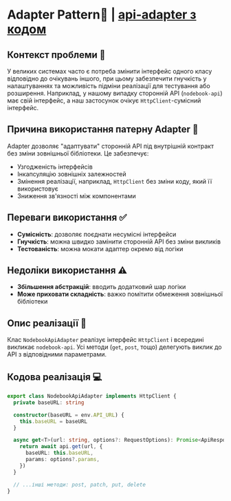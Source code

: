 # **Adapter Pattern**🔌 | [api-adapter з кодом](../../src/patterns/api/api-adapter.ts)

## Контекст проблеми 📝

У великих системах часто є потреба змінити інтерфейс одного класу відповідно до очікувань
іншого, при цьому забезпечити гнучкість у налаштуваннях та можливість підміни реалізації
для тестування або розширення. Наприклад, у нашому випадку сторонній API (`nodebook-api`)
має свій інтерфейс, а наш застосунок очікує `HttpClient`-сумісний інтерфейс.

## Причина використання патерну Adapter 🤔

Adapter дозволяє "адаптувати" сторонній API під внутрішній контракт без зміни зовнішньої
бібліотеки. Це забезпечує:

- Узгодженість інтерфейсів
- Інкапсуляцію зовнішніх залежностей
- Змінення реалізації, наприклад, `HttpClient` без зміни коду, який її використовує
- Зниження зв'язності між компонентами

## Переваги використання ✅

- **Сумісність**: дозволяє поєднати несумісні інтерфейси
- **Гнучкість**: можна швидко замінити сторонній API без зміни викликів
- **Тестованість**: можна мокати адаптер окремо від логіки

## Недоліки використання ⚠️

- **Збільшення абстракцій**: вводить додатковий шар логіки
- **Може приховати складність**: важко помітити обмеження зовнішньої бібліотеки

## Опис реалізації 🔧

Клас `NodebookApiAdapter` реалізує інтерфейс `HttpClient` і всередині викликає
`nodebook-api`. Усі методи (`get`, `post`, тощо) делегують виклик до API з
відповідними параметрами.

## Кодова реалізація 💻

```ts
export class NodebookApiAdapter implements HttpClient {
  private baseURL: string

  constructor(baseURL = env.API_URL) {
    this.baseURL = baseURL
  }

  async get<T>(url: string, options?: RequestOptions): Promise<ApiResponse<T>> {
    return await api.get(url, {
      baseURL: this.baseURL,
      params: options?.params,
    })
  }

  // ...інші методи: post, patch, put, delete
}
```
